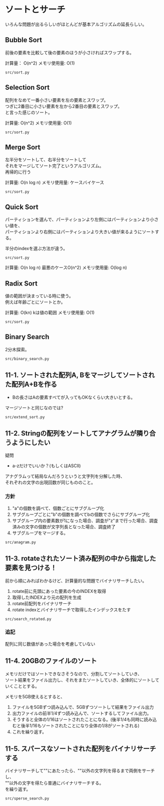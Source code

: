 # ソートとサーチ

いろんな問題が出るらしいがほとんどが基本アルゴリズムの延長らしい。

## Bubble Sort

前後の要素を比較して後の要素のほうが小さければスワップする。

計算量： O(n^2)
メモリ使用量: O(1)

`src/sort.py`

## Selection Sort

配列をなめて一番小さい要素を左の要素とスワップ。  
つぎに2番目に小さい要素を左から2番目の要素とスワップ。  
と言った感じのソート。

計算量: O(n^2)
メモリ使用量: O(1)

`src/sort.py`

## Merge Sort

左半分をソートして、右半分をソートして  
それをマージしてソート完了というアルゴリズム。  
再帰的に行う

計算量: O(n log n)
メモリ使用量: ケースバイケース

`src/sort.py`

## Quick Sort

パーティションを選んで、パーティションより左側にはパーティションより小さい値を、  
パーティションより右側にはパーティションより大きい値が来るようにソートする。

半分のindexを選ぶ方法が違う。

`src/sort.py`


計算量: O(n log n) 最悪のケースO(n^2)
メモリ使用量: O(log n)

## Radix Sort

値の範囲が決まっている時に使う。  
例えば年齢ごとにソートとか。

計算量: O(kn) kは値の範囲
メモリ使用量: O(1)


`src/sort.py`

## Binary Search

2分木探索。

`src/binary_search.py`


## 11-1. ソートされた配列A, Bをマージしてソートされた配列A+Bを作る

* Bの長さはAの要素すべてが入ってもOKなくらい大きいとする。

マージソートと同じなのでは?

`src/extend_sort.py`


## 11-2. Stringの配列をソートしてアナグラムが隣り合うようにしたい

疑問

* a-zだけでいいか？(もしくはASCII)

アナグラムって結局なんだろうというと文字列を分解した時、  
それぞれの文字の出現回数が同じもののこと。

### 方針

1. "a"の個数を調べて、個数ごとにサブグループ化
2. サブグループごとに"b"の個数を調べてbの個数でさらにサブグループ化
3. サブグループ内の要素数が1になった場合、調査が"z"まで行った場合、調査済みの文字の個数が文字列長となった場合、調査終了
4. サブグループをマージする。

`src/anagram.py`

## 11-3. rotateされたソート済み配列の中から指定した要素を見つける！

前から順にみればわかるけど、計算量的な問題でバイナリサーチしたい。  

1. rotate前に先頭にあった要素の今のINDEXを取得
2. 取得したINDEXより元の配列を生成
3. rotate前配列をバイナリサーチ
4. rotate indexとバイナリサーチで取得したインデックスをたす

`src/search_rotated.py`


### 追記

配列に同じ数値があった場合を考慮していない

## 11-4. 20GBのファイルのソート

メモリだけではソートできなさそうなので、分割してソートしていき、  
ソート結果をファイル出力し、それをまたソートしていき、全体的にソートしていくこととする。

メモリを5GB使えるとすると、

1. ファイルを5GBずつ読み込んで、5GBずつソートして結果をファイル出力
2. 出力ファイルの前半1/4ずつ読み込んで、ソートするしてファイル出力。
3. そうすると全体の1/16はソートされたことになる。(後半1/4も同時に読み込むと後半1/16もソートされたことになり全体の1/8がソートされる)
4. これを繰り返す。

## 11-5. スパースなソートされた配列をバイナリサーチする

バイナリサーチして""にあたったら、""以外の文字列を得るまで両側をサーチし、  
""以外の文字を得たら普通にバイナリサーチする。  
を繰り返す。

`src/sperse_search.py`
